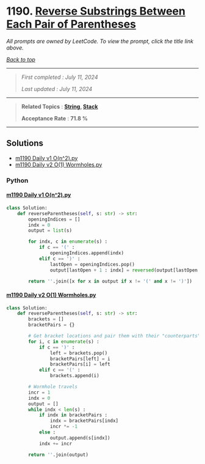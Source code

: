 # 1190. [Reverse Substrings Between Each Pair of Parentheses](<https://leetcode.com/problems/reverse-substrings-between-each-pair-of-parentheses>)

*All prompts are owned by LeetCode. To view the prompt, click the title link above.*

*[Back to top](<../README.md>)*

------

> *First completed : July 11, 2024*
>
> *Last updated : July 11, 2024*

------

> **Related Topics** : **[String](<by_topic/String.md>), [Stack](<by_topic/Stack.md>)**
>
> **Acceptance Rate** : **71.8 %**

------

## Solutions

- [m1190 Daily v1 O(n^2).py](<../my-submissions/m1190 Daily v1 O(n^2).py>)
- [m1190 Daily v2 O(1) Wormholes.py](<../my-submissions/m1190 Daily v2 O(1) Wormholes.py>)
### Python
#### [m1190 Daily v1 O(n^2).py](<../my-submissions/m1190 Daily v1 O(n^2).py>)
```Python
class Solution:
    def reverseParentheses(self, s: str) -> str:
        openingIndices = []
        indx = 0
        output = list(s)

        for indx, c in enumerate(s) :
            if c == '(' :
                openingIndices.append(indx)
            elif c == ')' :
                lastOpen = openingIndices.pop()
                output[lastOpen + 1 : indx] = reversed(output[lastOpen + 1 : indx])

        return ''.join([x for x in output if x != '(' and x != ')'])
```

#### [m1190 Daily v2 O(1) Wormholes.py](<../my-submissions/m1190 Daily v2 O(1) Wormholes.py>)
```Python
class Solution:
    def reverseParentheses(self, s: str) -> str:
        brackets = []
        bracketPairs = {}

        # Get bracket locations and pair them with their "counterparts"
        for i, c in enumerate(s) :
            if c == ')' :
                left = brackets.pop()
                bracketPairs[left] = i
                bracketPairs[i] = left
            elif c == '(' :
                brackets.append(i)

        # Wormhole travels
        incr = 1
        indx = 0
        output = []
        while indx < len(s) :
            if indx in bracketPairs :
                indx = bracketPairs[indx]
                incr *= -1
            else :
                output.append(s[indx])
            indx += incr

        return ''.join(output)
```

